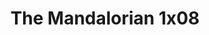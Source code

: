 ---
layout: episodios
title: "The Mandalorian 1x08"
url_serie_padre: 'the-mandalorian-temporada-1'
category: 'series'
capitulo: 'yes'
anio: '2019'
prev: 'capitulo-7'
proximo: ''
sandbox: allow-same-origin allow-forms
idioma: 'Latino/Subtitulado'
calidad: 'Full HD'
fuente: 'cueva'
reproductores: ["https://upstream.to/embed-66nm7123iaew.html","https://upstream.to/embed-n13om566eols.html","https://myurlshort.live/v/r73mzaep0kw8gyg","https://www.ilovefembed.best/v/lypq8cnz52w3wwd","https://upstream.to/embed-r3no9ucxpx56.html","https://gdriveplayer.co/embed2.php?link=c0eIn%252FDwL9DA9q11P2HdBw1btyQb6o3b4ljGAk3SlvDhX5wJq6vZDb27FcCrEhphA5tmQDW9HlTyq87cnogK00iaValoYcsiLYkZnVK3ZRaM4YRfGsZtOoPQTaBNRAdqrDtzAPd%252FKs%252B%252F3l77i7xWlEk1Ffrz5vFXEVzLtVtJv4f%252FDrXENFfjKFgxAhT%252BxBXCfwqRu4mlAY38XHSoVC1AdD","https://upstream.to/embed-mba8m2dovsbh.html","https://www.ilovefembed.best/v/kerqxt3j2xmxn48","https://upstream.to/embed-upln9bdxx5rw.html"]
reproductor: fembed
clasificacion: '+10'
tags:
- Ciencia-Ficcion
---